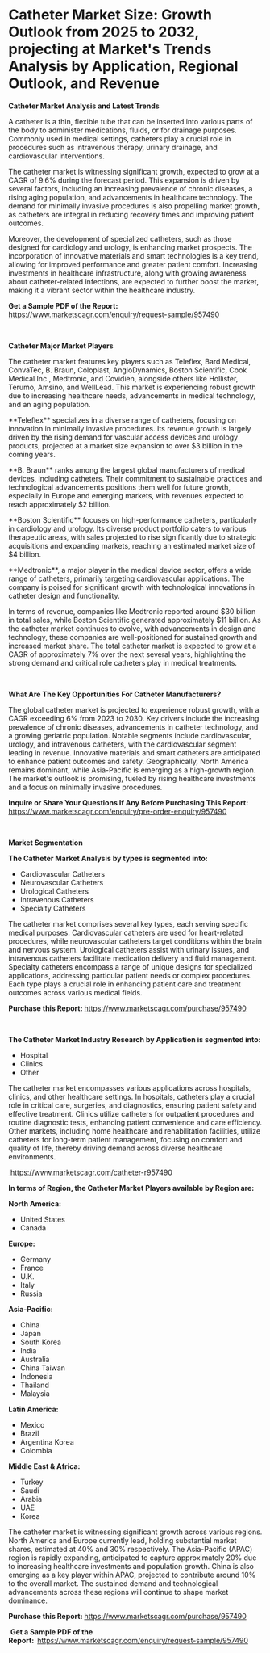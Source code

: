 <p><h1>Catheter Market Size: Growth Outlook from 2025 to 2032, projecting at Market's Trends Analysis by Application, Regional Outlook, and Revenue</h1></p><p><strong>Catheter Market Analysis and Latest Trends</strong></p>
<p><p>A catheter is a thin, flexible tube that can be inserted into various parts of the body to administer medications, fluids, or for drainage purposes. Commonly used in medical settings, catheters play a crucial role in procedures such as intravenous therapy, urinary drainage, and cardiovascular interventions.</p><p>The catheter market is witnessing significant growth, expected to grow at a CAGR of 9.6% during the forecast period. This expansion is driven by several factors, including an increasing prevalence of chronic diseases, a rising aging population, and advancements in healthcare technology. The demand for minimally invasive procedures is also propelling market growth, as catheters are integral in reducing recovery times and improving patient outcomes.</p><p>Moreover, the development of specialized catheters, such as those designed for cardiology and urology, is enhancing market prospects. The incorporation of innovative materials and smart technologies is a key trend, allowing for improved performance and greater patient comfort. Increasing investments in healthcare infrastructure, along with growing awareness about catheter-related infections, are expected to further boost the market, making it a vibrant sector within the healthcare industry.</p></p>
<p><strong>Get a Sample PDF of the Report:&nbsp;</strong> <a href="https://www.marketscagr.com/enquiry/request-sample/957490?utm_campaign=3546&utm_medium=2&utm_source=Github&utm_content=ia&utm_term=13042025&utm_id=catheter">https://www.marketscagr.com/enquiry/request-sample/957490</a></p>
<p>&nbsp;</p>
<p><strong>Catheter Major Market Players</strong></p>
<p><p>The catheter market features key players such as Teleflex, Bard Medical, ConvaTec, B. Braun, Coloplast, AngioDynamics, Boston Scientific, Cook Medical Inc., Medtronic, and Covidien, alongside others like Hollister, Terumo, Amsino, and WellLead. This market is experiencing robust growth due to increasing healthcare needs, advancements in medical technology, and an aging population.</p><p>**Teleflex** specializes in a diverse range of catheters, focusing on innovation in minimally invasive procedures. Its revenue growth is largely driven by the rising demand for vascular access devices and urology products, projected at a market size expansion to over $3 billion in the coming years.</p><p>**B. Braun** ranks among the largest global manufacturers of medical devices, including catheters. Their commitment to sustainable practices and technological advancements positions them well for future growth, especially in Europe and emerging markets, with revenues expected to reach approximately $2 billion.</p><p>**Boston Scientific** focuses on high-performance catheters, particularly in cardiology and urology. Its diverse product portfolio caters to various therapeutic areas, with sales projected to rise significantly due to strategic acquisitions and expanding markets, reaching an estimated market size of $4 billion.</p><p>**Medtronic**, a major player in the medical device sector, offers a wide range of catheters, primarily targeting cardiovascular applications. The company is poised for significant growth with technological innovations in catheter design and functionality.</p><p>In terms of revenue, companies like Medtronic reported around $30 billion in total sales, while Boston Scientific generated approximately $11 billion. As the catheter market continues to evolve, with advancements in design and technology, these companies are well-positioned for sustained growth and increased market share. The total catheter market is expected to grow at a CAGR of approximately 7% over the next several years, highlighting the strong demand and critical role catheters play in medical treatments.</p></p>
<p>&nbsp;</p>
<p><strong>What Are The Key Opportunities For Catheter Manufacturers?</strong></p>
<p><p>The global catheter market is projected to experience robust growth, with a CAGR exceeding 6% from 2023 to 2030. Key drivers include the increasing prevalence of chronic diseases, advancements in catheter technology, and a growing geriatric population. Notable segments include cardiovascular, urology, and intravenous catheters, with the cardiovascular segment leading in revenue. Innovative materials and smart catheters are anticipated to enhance patient outcomes and safety. Geographically, North America remains dominant, while Asia-Pacific is emerging as a high-growth region. The market's outlook is promising, fueled by rising healthcare investments and a focus on minimally invasive procedures.</p></p>
<p><strong>Inquire or Share Your Questions If Any Before Purchasing This Report:</strong> <a href="https://www.marketscagr.com/enquiry/pre-order-enquiry/957490?utm_campaign=3546&utm_medium=2&utm_source=Github&utm_content=ia&utm_term=13042025&utm_id=catheter">https://www.marketscagr.com/enquiry/pre-order-enquiry/957490</a></p>
<p>&nbsp;</p>
<p><strong>Market Segmentation</strong></p>
<p><strong>The Catheter Market Analysis by types is segmented into:</strong></p>
<p><ul><li>Cardiovascular Catheters</li><li>Neurovascular Catheters</li><li>Urological Catheters</li><li>Intravenous Catheters</li><li>Specialty Catheters</li></ul></p>
<p><p>The catheter market comprises several key types, each serving specific medical purposes. Cardiovascular catheters are used for heart-related procedures, while neurovascular catheters target conditions within the brain and nervous system. Urological catheters assist with urinary issues, and intravenous catheters facilitate medication delivery and fluid management. Specialty catheters encompass a range of unique designs for specialized applications, addressing particular patient needs or complex procedures. Each type plays a crucial role in enhancing patient care and treatment outcomes across various medical fields.</p></p>
<p><strong>Purchase this Report:&nbsp;</strong><a href="https://www.marketscagr.com/purchase/957490?utm_campaign=3546&utm_medium=2&utm_source=Github&utm_content=ia&utm_term=13042025&utm_id=catheter">https://www.marketscagr.com/purchase/957490</a></p>
<p>&nbsp;</p>
<p><strong>The Catheter Market Industry Research by Application is segmented into:</strong></p>
<p><ul><li>Hospital</li><li>Clinics</li><li>Other</li></ul></p>
<p><p>The catheter market encompasses various applications across hospitals, clinics, and other healthcare settings. In hospitals, catheters play a crucial role in critical care, surgeries, and diagnostics, ensuring patient safety and effective treatment. Clinics utilize catheters for outpatient procedures and routine diagnostic tests, enhancing patient convenience and care efficiency. Other markets, including home healthcare and rehabilitation facilities, utilize catheters for long-term patient management, focusing on comfort and quality of life, thereby driving demand across diverse healthcare environments.</p></p>
<p><a href="https://www.marketscagr.com/catheter-r957490?utm_campaign=3546&utm_medium=2&utm_source=Github&utm_content=ia&utm_term=13042025&utm_id=catheter">&nbsp;https://www.marketscagr.com/catheter-r957490</a></p>
<p><strong>In terms of Region, the Catheter Market Players available by Region are:</strong></p>
<p>
    <p> <strong> North America: </strong>
        <ul>
            <li>United States</li>
            <li>Canada</li>
        </ul>
        </p> 
    <p> <strong> Europe: </strong>
        <ul>
            <li>Germany</li>
            <li>France</li>
            <li>U.K.</li>
            <li>Italy</li>
            <li>Russia</li>
        </ul>
        </p> 
    <p> <strong> Asia-Pacific: </strong>
        <ul>
            <li>China</li>
            <li>Japan</li>
            <li>South Korea</li>
            <li>India</li>
            <li>Australia</li>
            <li>China Taiwan</li>
            <li>Indonesia</li>
            <li>Thailand</li>
            <li>Malaysia</li>
        </ul>
        </p> 
    <p> <strong> Latin America: </strong>
        <ul>
            <li>Mexico</li>
            <li>Brazil</li>
            <li>Argentina Korea</li>
            <li>Colombia</li>
        </ul>
        </p> 
    <p> <strong> Middle East & Africa: </strong>
        <ul>
            <li>Turkey</li>
            <li>Saudi</li>
            <li>Arabia</li>
            <li>UAE</li>
            <li>Korea</li>
        </ul>
    </p>
    </p>
<p><p>The catheter market is witnessing significant growth across various regions. North America and Europe currently lead, holding substantial market shares, estimated at 40% and 30% respectively. The Asia-Pacific (APAC) region is rapidly expanding, anticipated to capture approximately 20% due to increasing healthcare investments and population growth. China is also emerging as a key player within APAC, projected to contribute around 10% to the overall market. The sustained demand and technological advancements across these regions will continue to shape market dominance.</p></p>
<p><strong>Purchase this Report: </strong><a href="https://www.marketscagr.com/purchase/957490?utm_campaign=3546&utm_medium=2&utm_source=Github&utm_content=ia&utm_term=13042025&utm_id=catheter">https://www.marketscagr.com/purchase/957490</a></p>
<p>&nbsp;<strong>Get a Sample PDF of the Report:&nbsp;&nbsp;</strong><a href="https://www.marketscagr.com/enquiry/request-sample/957490?utm_campaign=3546&utm_medium=2&utm_source=Github&utm_content=ia&utm_term=13042025&utm_id=catheter">https://www.marketscagr.com/enquiry/request-sample/957490</a></p>
<p><strong></strong></p>
<p><p></p><p></p><p></p></p>